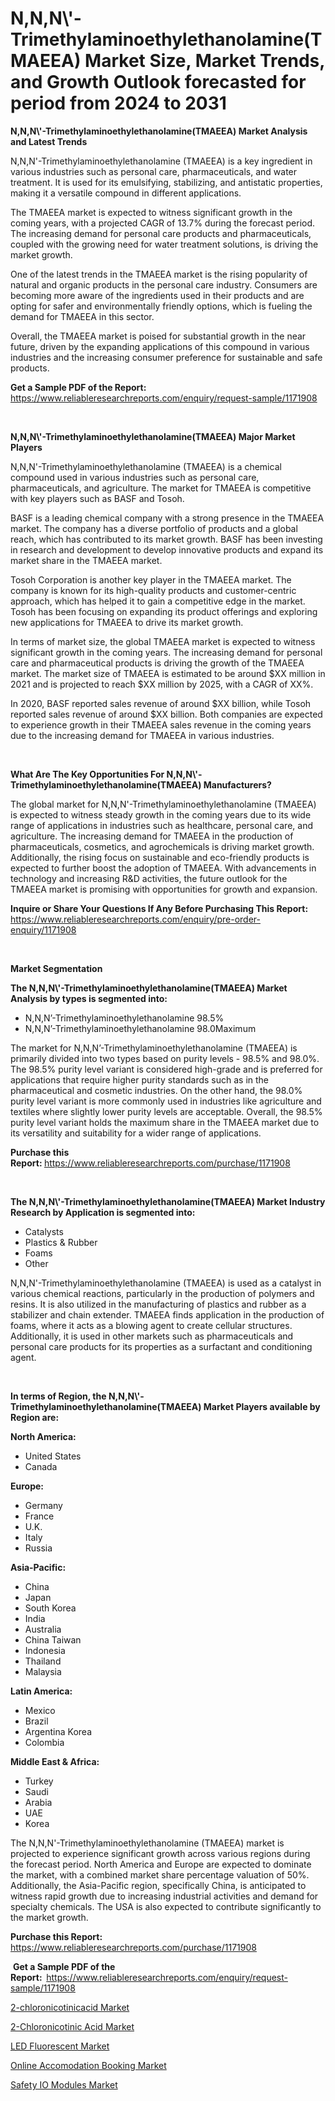 <p><h1>N,N,N\'-Trimethylaminoethylethanolamine(TMAEEA) Market Size, Market Trends, and Growth Outlook forecasted for period from 2024 to 2031</h1></p><p><strong>N,N,N\'-Trimethylaminoethylethanolamine(TMAEEA) Market Analysis and Latest Trends</strong></p>
<p><p>N,N,N'-Trimethylaminoethylethanolamine (TMAEEA) is a key ingredient in various industries such as personal care, pharmaceuticals, and water treatment. It is used for its emulsifying, stabilizing, and antistatic properties, making it a versatile compound in different applications.</p><p>The TMAEEA market is expected to witness significant growth in the coming years, with a projected CAGR of 13.7% during the forecast period. The increasing demand for personal care products and pharmaceuticals, coupled with the growing need for water treatment solutions, is driving the market growth.</p><p>One of the latest trends in the TMAEEA market is the rising popularity of natural and organic products in the personal care industry. Consumers are becoming more aware of the ingredients used in their products and are opting for safer and environmentally friendly options, which is fueling the demand for TMAEEA in this sector.</p><p>Overall, the TMAEEA market is poised for substantial growth in the near future, driven by the expanding applications of this compound in various industries and the increasing consumer preference for sustainable and safe products.</p></p>
<p><strong>Get a Sample PDF of the Report:&nbsp;</strong> <a href="https://www.reliableresearchreports.com/enquiry/request-sample/1171908">https://www.reliableresearchreports.com/enquiry/request-sample/1171908</a></p>
<p>&nbsp;</p>
<p><strong>N,N,N\'-Trimethylaminoethylethanolamine(TMAEEA) Major Market Players</strong></p>
<p><p>N,N,N'-Trimethylaminoethylethanolamine (TMAEEA) is a chemical compound used in various industries such as personal care, pharmaceuticals, and agriculture. The market for TMAEEA is competitive with key players such as BASF and Tosoh.</p><p>BASF is a leading chemical company with a strong presence in the TMAEEA market. The company has a diverse portfolio of products and a global reach, which has contributed to its market growth. BASF has been investing in research and development to develop innovative products and expand its market share in the TMAEEA market.</p><p>Tosoh Corporation is another key player in the TMAEEA market. The company is known for its high-quality products and customer-centric approach, which has helped it to gain a competitive edge in the market. Tosoh has been focusing on expanding its product offerings and exploring new applications for TMAEEA to drive its market growth.</p><p>In terms of market size, the global TMAEEA market is expected to witness significant growth in the coming years. The increasing demand for personal care and pharmaceutical products is driving the growth of the TMAEEA market. The market size of TMAEEA is estimated to be around $XX million in 2021 and is projected to reach $XX million by 2025, with a CAGR of XX%.</p><p>In 2020, BASF reported sales revenue of around $XX billion, while Tosoh reported sales revenue of around $XX billion. Both companies are expected to experience growth in their TMAEEA sales revenue in the coming years due to the increasing demand for TMAEEA in various industries.</p></p>
<p>&nbsp;</p>
<p><strong>What Are The Key Opportunities For N,N,N\'-Trimethylaminoethylethanolamine(TMAEEA) Manufacturers?</strong></p>
<p><p>The global market for N,N,N'-Trimethylaminoethylethanolamine (TMAEEA) is expected to witness steady growth in the coming years due to its wide range of applications in industries such as healthcare, personal care, and agriculture. The increasing demand for TMAEEA in the production of pharmaceuticals, cosmetics, and agrochemicals is driving market growth. Additionally, the rising focus on sustainable and eco-friendly products is expected to further boost the adoption of TMAEEA. With advancements in technology and increasing R&D activities, the future outlook for the TMAEEA market is promising with opportunities for growth and expansion.</p></p>
<p><strong>Inquire or Share Your Questions If Any Before Purchasing This Report:</strong> <a href="https://www.reliableresearchreports.com/enquiry/pre-order-enquiry/1171908">https://www.reliableresearchreports.com/enquiry/pre-order-enquiry/1171908</a></p>
<p>&nbsp;</p>
<p><strong>Market Segmentation</strong></p>
<p><strong>The N,N,N\'-Trimethylaminoethylethanolamine(TMAEEA) Market Analysis by types is segmented into:</strong></p>
<p><ul><li>N,N,N’-Trimethylaminoethylethanolamine 98.5%</li><li>N,N,N’-Trimethylaminoethylethanolamine 98.0Maximum</li></ul></p>
<p><p>The market for N,N,N’-Trimethylaminoethylethanolamine (TMAEEA) is primarily divided into two types based on purity levels - 98.5% and 98.0%. The 98.5% purity level variant is considered high-grade and is preferred for applications that require higher purity standards such as in the pharmaceutical and cosmetic industries. On the other hand, the 98.0% purity level variant is more commonly used in industries like agriculture and textiles where slightly lower purity levels are acceptable. Overall, the 98.5% purity level variant holds the maximum share in the TMAEEA market due to its versatility and suitability for a wider range of applications.</p></p>
<p><strong>Purchase this Report:&nbsp;</strong><a href="https://www.reliableresearchreports.com/purchase/1171908">https://www.reliableresearchreports.com/purchase/1171908</a></p>
<p>&nbsp;</p>
<p><strong>The N,N,N\'-Trimethylaminoethylethanolamine(TMAEEA) Market Industry Research by Application is segmented into:</strong></p>
<p><ul><li>Catalysts</li><li>Plastics & Rubber</li><li>Foams</li><li>Other</li></ul></p>
<p><p>N,N,N'-Trimethylaminoethylethanolamine (TMAEEA) is used as a catalyst in various chemical reactions, particularly in the production of polymers and resins. It is also utilized in the manufacturing of plastics and rubber as a stabilizer and chain extender. TMAEEA finds application in the production of foams, where it acts as a blowing agent to create cellular structures. Additionally, it is used in other markets such as pharmaceuticals and personal care products for its properties as a surfactant and conditioning agent.</p></p>
<p>&nbsp;</p>
<p><strong>In terms of Region, the N,N,N\'-Trimethylaminoethylethanolamine(TMAEEA) Market Players available by Region are:</strong></p>
<p>
    <p> <strong> North America: </strong>
        <ul>
            <li>United States</li>
            <li>Canada</li>
        </ul>
        </p> 
    <p> <strong> Europe: </strong>
        <ul>
            <li>Germany</li>
            <li>France</li>
            <li>U.K.</li>
            <li>Italy</li>
            <li>Russia</li>
        </ul>
        </p> 
    <p> <strong> Asia-Pacific: </strong>
        <ul>
            <li>China</li>
            <li>Japan</li>
            <li>South Korea</li>
            <li>India</li>
            <li>Australia</li>
            <li>China Taiwan</li>
            <li>Indonesia</li>
            <li>Thailand</li>
            <li>Malaysia</li>
        </ul>
        </p> 
    <p> <strong> Latin America: </strong>
        <ul>
            <li>Mexico</li>
            <li>Brazil</li>
            <li>Argentina Korea</li>
            <li>Colombia</li>
        </ul>
        </p> 
    <p> <strong> Middle East & Africa: </strong>
        <ul>
            <li>Turkey</li>
            <li>Saudi</li>
            <li>Arabia</li>
            <li>UAE</li>
            <li>Korea</li>
        </ul>
    </p>
    </p>
<p><p>The N,N,N'-Trimethylaminoethylethanolamine (TMAEEA) market is projected to experience significant growth across various regions during the forecast period. North America and Europe are expected to dominate the market, with a combined market share percentage valuation of 50%. Additionally, the Asia-Pacific region, specifically China, is anticipated to witness rapid growth due to increasing industrial activities and demand for specialty chemicals. The USA is also expected to contribute significantly to the market growth.</p></p>
<p><strong>Purchase this Report: </strong><a href="https://www.reliableresearchreports.com/purchase/1171908">https://www.reliableresearchreports.com/purchase/1171908</a></p>
<p>&nbsp;<strong>Get a Sample PDF of the Report:&nbsp;&nbsp;</strong><a href="https://www.reliableresearchreports.com/enquiry/request-sample/1171908">https://www.reliableresearchreports.com/enquiry/request-sample/1171908</a></p>
<p><strong></strong></p>
<p><p><a href="https://issuu.com/reportprime-2/docs/2-chloronicotinicacid-market-size-2030.pptx">2-chloronicotinicacid Market</a></p><p><a href="https://issuu.com/reportprime-2/docs/2-chloronicotinic-acid-market-size-2030.pptx">2-Chloronicotinic Acid Market</a></p><p><a href="https://medium.com/@luciushaley2023/led-fluorescent-market-size-market-outlook-and-market-forecast-2024-to-2031-ef0e43310d94">LED Fluorescent Market</a></p><p><a href="https://medium.com/@luciushaley2023/online-accomodation-booking-market-trends-forecast-and-competitive-analysis-to-2031-817be99ec2ca">Online Accomodation Booking Market</a></p><p><a href="https://medium.com/@luciushaley2023/safety-io-modules-market-size-reveals-the-best-marketing-channels-in-global-industry-37f953399924">Safety IO Modules Market</a></p></p>